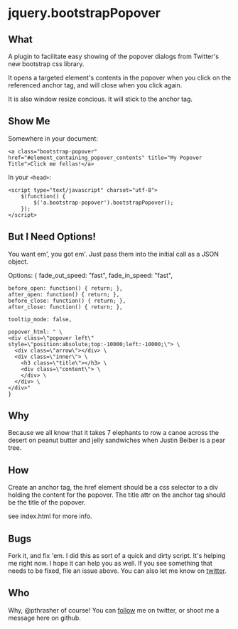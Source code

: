 jquery.bootstrapPopover
=======================

What
----

A plugin to facilitate easy showing of the popover dialogs from Twitter's new
bootstrap css library.
  
It opens a targeted element's contents in the popover when you click on the
referenced anchor tag, and will close when you click again. 
  
It is also window resize concious. It will stick to the anchor tag.
  

Show Me
-------

Somewhere in your document:

    <a class="bootstrap-popover" href="#element_containing_popover_contents" title="My Popover Title">Click me fellas!</a>

In your `<head>`:

    <script type="text/javascript" charset="utf-8">
        $(function() {
            $('a.bootstrap-popover').bootstrapPopover();
        });
    </script>


But I Need Options!
-------------------

You want em', you got em'. Just pass them into the initial call as a JSON
object.

Options:
    {
    fade_out_speed: "fast",
    fade_in_speed: "fast",
    
    before_open: function() { return; },
    after_open: function() { return; },
    before_close: function() { return; },
    after_close: function() { return; },
    
    tooltip_mode: false,
    
    popover_html: " \
    <div class=\"popover left\" style=\"position:absolute;top:-10000;left:-10000;\"> \
      <div class=\"arrow\"></div> \
      <div class=\"inner\"> \
        <h3 class=\"title\"></h3> \
        <div class=\"content\"> \
        </div> \
      </div> \
    </div>"
    }

  

Why
---

Because we all know that it takes 7 elephants to row a canoe across the desert
on peanut butter and jelly sandwiches when Justin Beiber is a pear tree.
  

How
---

Create an anchor tag, the href element should be a css selector to a div
holding the content for the popover. The title attr on the anchor tag should be
the title of the popover.
  
see index.html for more info.
  

Bugs
----

Fork it, and fix 'em. I did this as sort of a quick and dirty script. It's
helping me right now. I hope it can help you as well. If you see something that
needs to be fixed, file an issue above. You can also let me know on [twitter](http://twitter.com/philipthrasher "FOLLOW ME NOW MORTAL").

Who
---

Why, @pthrasher of course! You can [follow](http://twitter.com/philipthrasher "FOLLOW ME NOW MORTAL") me on twitter, or shoot me a message
here on github.

